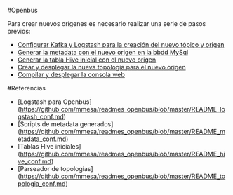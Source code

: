 #Openbus

Para crear nuevos orígenes es necesario realizar una serie de pasos previos:

- [Configurar Kafka y Logstash para la creación del nuevo tópico y origen](https://github.com/mmesa/readmes_openbus/blob/master/README_logstash.md)
- [Generar la metadata con el nuevo origen en la bbdd MySql](https://github.com/mmesa/readmes_openbus/blob/master/README_metadata.md)
- [Generar la tabla Hive inicial con el nuevo origen](https://github.com/mmesa/readmes_openbus/blob/master/README_hive.md)
- [Crear y desplegar la nueva topología para el nuevo origen](https://github.com/mmesa/readmes_openbus/blob/master/README_topologia.md)
- [Compilar y desplegar la consola web](https://github.com/mmesa/readmes_openbus/blob/master/README_consola.md)


#Referencias

- [Logstash para Openbus] (https://github.com/mmesa/readmes_openbus/blob/master/README_logstash_conf.md)
- [Scripts de metadata generados] (https://github.com/mmesa/readmes_openbus/blob/master/README_metadata_conf.md)
- [Tablas Hive iniciales] (https://github.com/mmesa/readmes_openbus/blob/master/README_hive_conf.md)
- [Parseador de topologías] (https://github.com/mmesa/readmes_openbus/blob/master/README_topologia_conf.md)
